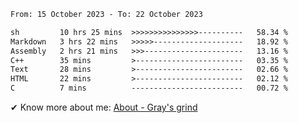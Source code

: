 <!--START_SECTION:waka-->

```txt
From: 15 October 2023 - To: 22 October 2023

sh         10 hrs 25 mins  >>>>>>>>>>>>>>>----------   58.34 %
Markdown   3 hrs 22 mins   >>>>>--------------------   18.92 %
Assembly   2 hrs 21 mins   >>>----------------------   13.16 %
C++        35 mins         >------------------------   03.35 %
Text       28 mins         >------------------------   02.66 %
HTML       22 mins         >------------------------   02.12 %
C          7 mins          -------------------------   00.72 %
```

<!--END_SECTION:waka-->

<!-- [![grayxu's github stats](https://github-readme-stats.vercel.app/api?username=grayxu&count_private=true&show_icons=true)](https://github.com/grayxu) -->

✔ Know more about me: [About - Gray's grind](https://www.grayxu.cn/)
